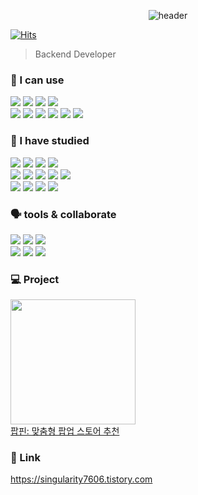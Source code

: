 
<div align=center>
  
![header](https://capsule-render.vercel.app/api?type=waving&color=auto&height=300&section=header&text=Wonjun%20&fontSize=50)
</div>

[![Hits](https://hits.seeyoufarm.com/api/count/incr/badge.svg?url=https%3A%2F%2Fgithub.com%2Fjun6292&count_bg=%2310D5D7&title_bg=%230014FF&icon=&icon_color=%23E7E7E7&title=hits&edge_flat=false)](https://hits.seeyoufarm.com)

<blockquote>
Backend Developer
</blockquote>



<!--
[![Anurag's github stats](https://github-readme-stats.vercel.app/api?username=jun6292&show_icons=true&theme=highcontrast)](https://github.com/anuraghazra/github-readme-stats) <br>
[![Top Langs](https://github-readme-stats.vercel.app/api/top-langs/?username=jun6292&layout=compact&theme=dracula)](https://github.com/jun6292)
[![Solved.ac
프로필](http://mazassumnida.wtf/api/v2/generate_badge?boj=jwj68254)](https://solved.ac/jwj68254)
-->

### 🥇 I can use 
<!-- <div align=center style="width:50%"> -->
<div>
  <img src="https://img.shields.io/badge/java-007396?style=for-the-badge&logo=java&logoColor=white">
  <img src="https://img.shields.io/badge/python-3776AB?style=for-the-badge&logo=python&logoColor=white">
  <img src="https://img.shields.io/badge/springboot-6DB33F?style=for-the-badge&logo=springboot&logoColor=white"/>
  <img src="https://img.shields.io/badge/springsecurity-6DB33F?style=for-the-badge&logo=springsecurity&logoColor=white"/>
  <br>
  <img src="https://img.shields.io/badge/docker-2496ED?style=for-the-badge&logo=docker&logoColor=white">
  <img src="https://img.shields.io/badge/AWS-232F3E?style=for-the-badge&logo=amazonwebservices&logoColor=white">
  <img src="https://img.shields.io/badge/GCP-4285F4?style=for-the-badge&logo=googlecloud&logoColor=white">
  <img src="https://img.shields.io/badge/mysql-4479A1?style=for-the-badge&logo=mysql&logoColor=white">
  <img src="https://img.shields.io/badge/redis-FF4438?style=for-the-badge&logo=redis&logoColor=white">
  <img src="https://img.shields.io/badge/git-F05032?style=for-the-badge&logo=git&logoColor=white">
</div>

### 🥈 I have studied
<!-- <div align=center style="width:50%"> -->
<div>
  <img src="https://img.shields.io/badge/c-A8B9CC?style=for-the-badge&logo=c&logoColor=white">
  <img src="https://img.shields.io/badge/c++-00599C?style=for-the-badge&logo=c%2B%2B&logoColor=white">
  <img src="https://img.shields.io/badge/javascript-F7DF1E?style=for-the-badge&logo=javascript&logoColor=black">
  <img src="https://img.shields.io/badge/typescript-3178C6?style=for-the-badge&logo=typescript&logoColor=white">
  <br>
  <img src="https://img.shields.io/badge/html5-E34F26?style=for-the-badge&logo=html5&logoColor=white">
  <img src="https://img.shields.io/badge/css-1572B6?style=for-the-badge&logo=css3&logoColor=white">
  <img src="https://img.shields.io/badge/react-61DAFB?style=for-the-badge&logo=react&logoColor=white">
  <img src="https://img.shields.io/badge/firebase-FFCA28?style=for-the-badge&logo=firebase&logoColor=black"/>
  <img src="https://img.shields.io/badge/Linux-FCC624?style=for-the-badge&logo=linux&logoColor=black">
  <br>
  <img src="https://img.shields.io/badge/kubernetes-326CE5?style=for-the-badge&logo=kubernetes&logoColor=white">
  <img src="https://img.shields.io/badge/apachekafka-231F20?style=for-the-badge&logo=apachekafka&logoColor=white">
  <img src="https://img.shields.io/badge/elasticsearch-005571?style=for-the-badge&logo=elasticsearch&logoColor=white">
  <img src="https://img.shields.io/badge/jenkins-D24939?style=for-the-badge&logo=jenkins&logoColor=black">
</div>

### 🗣️ tools & collaborate
<!-- <div align=center style="width:50%"> -->
<div>
  <img src="https://img.shields.io/badge/github-181717?style=for-the-badge&logo=github&logoColor=white">
  <img src="https://img.shields.io/badge/intellijidea-E4003A?style=for-the-badge&logo=intellijidea&logoColor=white">
  <img src="https://img.shields.io/badge/datagrip-508C9B?style=for-the-badge&logo=datagrip&logoColor=white">
  <br>
  <img src="https://img.shields.io/badge/notion-000000?style=for-the-badge&logo=notion&logoColor=white">
  <img src="https://img.shields.io/badge/slack-4A154B?style=for-the-badge&logo=slack&logoColor=white">
  <img src="https://img.shields.io/badge/discord-5865F2?style=for-the-badge&logo=discord&logoColor=white">
  
</div>

<!--
### 🪪 Certified
<div>
  <img src="https://github.com/cncf/artwork/raw/main/other/cka/color/kubernetes-cka-color.png" width="200" height="200" style="max-width: 100%;">
  <img src="https://velog.velcdn.com/images/singularity/post/4781c2e2-0858-489a-ade6-9195f7159238/image.png" width="200" height="200" style="max-width: 100%;">  
</div>

- CKA(Certified Kubernets Administrator) / 2024.11
- 정보처리기사 / 2024.12
- SQLD(SQL Developer) / 2024.04
-->

### 💻 Project
<div>
  <img src="https://velog.velcdn.com/images/singularity/post/2c9947f2-f705-4d5e-a6ce-e7521d5facee/image.png" width="200" height="200">
</div>
<a href="https://apps.apple.com/kr/app/%ED%8C%9D%ED%95%80-%EB%A7%9E%EC%B6%A4%ED%98%95-%ED%8C%9D%EC%97%85-%EC%8A%A4%ED%86%A0%EC%96%B4-%EC%B6%94%EC%B2%9C/id6482994685" target="_blank" rel="noopener noreferrer"> 팝핀: 맞춤형 팝업 스토어 추천</a>  

### 🔗 Link
https://singularity7606.tistory.com

